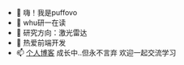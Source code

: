 - 👋 嗨！我是puffovo
- 👀 whu研一在读
- 🌱 研究方向：激光雷达
- 💞️ 热爱前端开发
- 📫 [个人博客](https://www.notion.so/puffovo/Qiu-s-Blog-d87d3d9befde414590b5a78e408a2af5)
成长中..但永不言弃
欢迎一起交流学习
<!---
puffovo/puffovo is a ✨ special ✨ repository because its `README.md` (this file) appears on your GitHub profile.
You can click the Preview link to take a look at your changes.
--->
